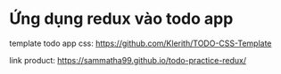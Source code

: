 # Ứng dụng redux vào todo app

template todo app css: https://github.com/Klerith/TODO-CSS-Template

link product: https://sammatha99.github.io/todo-practice-redux/
